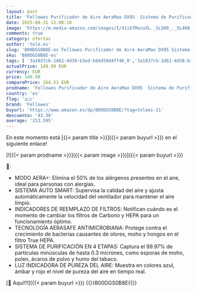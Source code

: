 ```yaml
---
layout: post
title: 'Fellowes Purificador de Aire AeraMax DX95  Sistema de Purificación en 4 Etapas con Filtro HEPA y Carbono  Tecnología AeraSafe y Auto Smart  Ideal para Estancias de hasta 140m²'
date: 2025-08-31 12:00:28
image: 'https://m.media-amazon.com/images/I/41i67MucuXL._SL500_._SL400_.jpg'
comments: true
category: ofertas
author: 'tole.es'
slug: 'B00DGS0B8E-es Fellowes Purificador de Aire AeraMax DX95 Sistema de...'
sku: 'B00DGS0B8E-es'
tags: [ '3a1037cb-1d61-4d38-b3ed-b84d59d4ff46_0','3a1037cb-1d61-4d38-b3ed-b84d59d4ff46_2701','9523d978-59fe-477f-8c56-f69a4f1f65a6_0','9523d978-59fe-477f-8c56-f69a4f1f65a6_3101','Arborist Merchandising Root','Climatización y calefacción','Custom Stores','Hogar y cocina','Purificadores de aire','Self Service','Special Features Stores','Tienda de alergias','fellowes','🇪🇸', ]
actualPrice: 149.99 EUR
currency: EUR
price: 149.99
comparePrice: 264.53 EUR
prodname: 'Fellowes Purificador de Aire AeraMax DX95  Sistema de Purificación en 4 Etapas con Filtro HEPA y Carbono  Tecnología AeraSafe y Auto Smart  Ideal para Estancias de hasta 140m²'
country: 'es'
flag: '🇪🇸'
brand: 'Fellowes'
buyurl: 'https://www.amazon.es/dp/B00DGS0B8E/?tag=tolees-21'
descuento: '43.30'
average: '213.595'
---
```


En este momento está [{{< param title >}}]({{< param buyurl >}}) en el siguiente enlace!

[![{{< param prodname >}}]({{< param image >}})]({{< param buyurl >}})

🔎:

- MODO AERA+: Elimina el 50% de los alérgenos presentes en el aire, ideal para personas con alergias.
- SISTEMA AUTO SMART: Supervisa la calidad del aire y ajusta automáticamente la velocidad del ventilador para mantener el aire limpio.
- INDICADORES DE REEMPLAZO DE FILTROS: Notifican cuándo es el momento de cambiar los filtros de Carbono y HEPA para un funcionamiento óptimo.
- TECNOLOGÍA AERASAFE ANTIMICROBIANA: Protege contra el crecimiento de bacterias causantes de olores, moho y hongos en el filtro True HEPA.
- SISTEMA DE PURIFICACIÓN EN 4 ETAPAS: Captura el 99.97% de partículas minúsculas de hasta 0.3 micrones, como esporas de moho, polen, ácaros de polvo y humo del tabaco.
- LUZ INDICADORA DE PUREZA DEL AIRE: Muestra en colores azul, ámbar y rojo el nivel de pureza del aire en tiempo real.

[🛒 Aquí!!!]({{< param buyurl >}})
{{<world>}}B00DGS0B8E{{</world>}}
